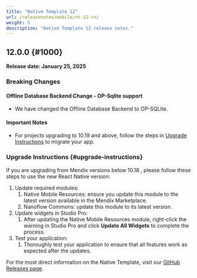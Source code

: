 ```yaml
---
title: "Native Template 12"
url: /releasenotes/mobile/nt-12-rn/
weight: 5
description: "Native Template 12 release notes."
---
```


## 12.0.0 {#1000}

**Release date: January 25, 2025**

### Breaking Changes

#### Offline Database Backend Change - OP-Sqlite support

* We have changed the Offline Database Backend to OP-SQLite.

#### Important Notes

* For projects upgrading to 10.19 and above, follow the steps in [Upgrade Instructions](#upgrade-instructions) to migrate your app.

### Upgrade Instructions {#upgrade-instructions}

If you are upgrading from Mendix versions below 10.18 , please follow these steps to use the new React Native version:

1. Update required modules:
    1. Native Mobile Resources: ensure you update this module to the latest version available in the Mendix Marketplace.
    1. Nanoflow Commons: update this module to its latest version.
1. Update widgets in Studio Pro:
    1. After updating the Native Mobile Resources module, right-click the warning in Studio Pro and click **Update All Widgets** to complete the process.
1. Test your application:
    1. Thoroughly test your application to ensure that all features work as expected after the updates.

For the most direct information on the Native Template, visit our [GitHub Releases page](https://github.com/mendix/native-template/releases/tag/v12.0.0).
